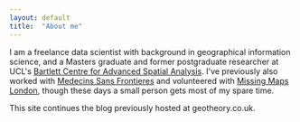 ```yaml
---
layout: default
title:  "About me"
---
```


I am a freelance data scientist with background in geographical information science, and a Masters graduate and former postgraduate researcher at UCL's [Bartlett Centre for Advanced Spatial Analysis](https://www.ucl.ac.uk/bartlett/casa/).  I've previously also worked with [Medecins Sans Frontieres](https://www.msf.org.uk/) and volunteered with [Missing Maps](https://www.missingmaps.org/) [London](https://www.eventbrite.co.uk/o/the-missing-maps-london-6862565027), though these days a small person gets most of my spare time.

This site continues the blog previously hosted at geotheory.co.uk.
